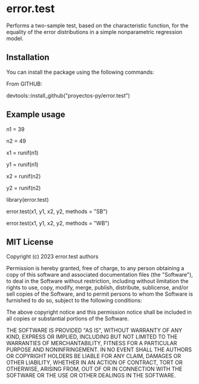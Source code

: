 # error.test

Performs a two-sample test, based on the characteristic function, for the equality of the error distributions in a simple nonparametric regression model.

## Installation

You can install the package using the following commands:

From GITHUB:    

devtools::install_github("proyectos-py/error.test")

##  Example usage

n1 = 39

n2 = 49

x1 = runif(n1)

y1 = runif(n1)

x2 = runif(n2)

y2 = runif(n2)

library(error.test)

error.test(x1, y1, x2, y2, methods = "SB")

error.test(x1, y1, x2, y2, methods = "WB")

## MIT License

Copyright (c) 2023 error.test authors

Permission is hereby granted, free of charge, to any person obtaining a copy
of this software and associated documentation files (the "Software"), to deal
in the Software without restriction, including without limitation the rights
to use, copy, modify, merge, publish, distribute, sublicense, and/or sell
copies of the Software, and to permit persons to whom the Software is
furnished to do so, subject to the following conditions:

The above copyright notice and this permission notice shall be included in all
copies or substantial portions of the Software.

THE SOFTWARE IS PROVIDED "AS IS", WITHOUT WARRANTY OF ANY KIND, EXPRESS OR
IMPLIED, INCLUDING BUT NOT LIMITED TO THE WARRANTIES OF MERCHANTABILITY,
FITNESS FOR A PARTICULAR PURPOSE AND NONINFRINGEMENT. IN NO EVENT SHALL THE
AUTHORS OR COPYRIGHT HOLDERS BE LIABLE FOR ANY CLAIM, DAMAGES OR OTHER
LIABILITY, WHETHER IN AN ACTION OF CONTRACT, TORT OR OTHERWISE, ARISING FROM,
OUT OF OR IN CONNECTION WITH THE SOFTWARE OR THE USE OR OTHER DEALINGS IN THE
SOFTWARE.





 

